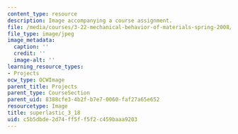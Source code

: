 ```yaml
---
content_type: resource
description: Image accompanying a course assignment.
file: /media/courses/3-22-mechanical-behavior-of-materials-spring-2008/c5b5dbde2d74ff5ff5f2c459baaa9203_superlastic_3_18.jpg
file_type: image/jpeg
image_metadata:
  caption: ''
  credit: ''
  image-alt: ''
learning_resource_types:
- Projects
ocw_type: OCWImage
parent_title: Projects
parent_type: CourseSection
parent_uid: 8388cfe3-4b2f-b7e7-0060-faf27a65e652
resourcetype: Image
title: superlastic_3_18
uid: c5b5dbde-2d74-ff5f-f5f2-c459baaa9203
---
```


